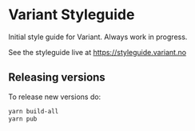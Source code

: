 # Variant Styleguide

Initial style guide for Variant. Always work in progress.

See the styleguide live at https://styleguide.variant.no

## Releasing versions

To release new versions do:

```sh
yarn build-all
yarn pub
```
